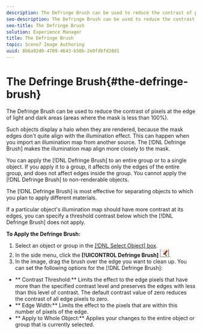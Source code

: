 ```yaml
---
description: The Defringe Brush can be used to reduce the contrast of pixels at the edge of light and dark areas (areas where the mask is less than 100%).
seo-description: The Defringe Brush can be used to reduce the contrast of pixels at the edge of light and dark areas (areas where the mask is less than 100%).
seo-title: The Defringe Brush
solution: Experience Manager
title: The Defringe Brush
topic: Scene7 Image Authoring
uuid: 8b6a92d0-4709-4643-b50b-2e0fdbfd28d1
---
```


# The Defringe Brush{#the-defringe-brush}

The Defringe Brush can be used to reduce the contrast of pixels at the edge of light and dark areas (areas where the mask is less than 100%).

Such objects display a halo when they are rendered, because the mask edges don't quite align with the illumination effect. This can happen when you import an illumination map from another source. The [!DNL Defringe Brush] makes the illumination map align more closely to the mask.

You can apply the [!DNL Defringe Brush] to an entire group or to a single object. If you apply it to a group, it affects only the edges of the entire group, and does not affect edges inside the group. You cannot apply the [!DNL Defringe Brush] to non-renderable objects.

The [!DNL Defringe Brush] is most effective for separating objects to which you plan to apply different materials.

If a particular object's illumination map should have more contrast at its edges, you can specify a threshold contrast below which the [!DNL Defringe Brush] does not apply.

**To Apply the Defringe Brush:** 

1. Select an object or group in the [ [!DNL Select Object] box](../../c-vat-gs/c-vat-sel-obj/c-vat-sel-object-box.md#concept-d127c6efaabd436a96c02f36a7bce6ac).
1. In the side menu, click the **[!UICONTROL Defringe Brush]** ![](assets/defringe.png).
1. In the image, drag the brush over the edge you want to clean up.
You can set the following options for the [!DNL Defringe Brush]:

* ** Contrast Threshold:** Limits the effect to the edge pixels that have more than the specified contrast level and preserves the edges with less than this level of contrast. The default contrast value of zero reduces the contrast of all edge pixels to zero. 
* ** Edge Width:** Limits the effect to the pixels that are within this number of pixels of the edge. 
* ** Apply to Whole Object:** Applies your changes to the entire object or group that is currently selected.


